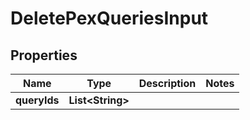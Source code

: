 # DeletePexQueriesInput

## Properties

| Name         | Type                   | Description | Notes |
| ------------ | ---------------------- | ----------- | ----- |
| **queryIds** | **List&lt;String&gt;** |             |       |
